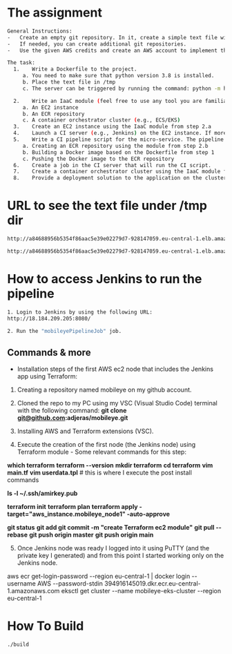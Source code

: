 The assignment
==============
```bash
General Instructions:
-	Create an empty git repository. In it, create a simple text file with the text "Hello Mobileye!".
-	If needed, you can create additional git repositories. 
-	Use the given AWS credits and create an AWS account to implement the task below.

The task:
  1.	Write a Dockerfile to the project. 
     a.	You need to make sure that python version 3.8 is installed.
     b.	Place the text file in /tmp
     c.	The server can be triggered by running the command: python -m http.server --directory /tmp/

  2.	Write an IaaC module (feel free to use any tool you are familiar with. E.g., Terraform/CloudFormation/CDK) to create:
     a.	An EC2 instance
     b.	An ECR repository
     c.	A container orchestrator cluster (e.g., ECS/EKS)
  3.	Create an EC2 instance using the IaaC module from step 2.a
  4.	Launch a CI server (e.g., Jenkins) on the EC2 instance. If more instances are needed, create them using the IaaC module from step 2.a
  5.	Write a CI pipeline script for the micro-service. The pipeline must include:
     a.	Creating an ECR repository using the module from step 2.b
     b.	Building a Docker image based on the Dockerfile from step 1
     c.	Pushing the Docker image to the ECR repository
  6.	Create a job in the CI server that will run the CI script.
  7.	Create a container orchestrator cluster using the IaaC module from step 2.c 
  8.	Provide a deployment solution to the application on the cluster that was just created. The application must be accessible from the browser on port 80. 
```

URL to see the text file under /tmp dir 
=======================================

```bash
http://a84688956b5354f86aac5e39e02279d7-928147059.eu-central-1.elb.amazonaws.com

http://a84688956b5354f86aac5e39e02279d7-928147059.eu-central-1.elb.amazonaws.com/mobileye.txt
```


How to access Jenkins to run the pipeline
=========================================

```bash
1. Login to Jenkins by using the following URL:
http://18.184.209.205:8080/

2. Run the "mobileyePipelineJob" job.
```

Commands & more
---------------

-	Installation steps of the first AWS ec2 node that includes the Jenkins app using Terraform:
1. Creating a repository named mobileye on my github account.

2. Cloned the repo to my PC using my VSC (Visual Studio Code) terminal with the following command:
**git clone git@github.com:adjeras/mobileye.git**

3. Installing AWS and Terraform extensions (VSC).

4. Execute the creation of the first node (the Jenkins node) using Terraform module - Some relevant commands for this step:

**which terraform**
**terraform --version**
**mkdir terraform**
**cd terraform**
**vim main.tf**
**vim userdata.tpl** # this is where I execute the post install commands

**ls -l ~/.ssh/amirkey.pub**

**terraform init**
**terraform plan**
**terraform apply -target="aws_instance.mobileye_node1" -auto-approve**



**git status**
**git add <filename>**
**git commit -m "create Terraform ec2 module"**
**git pull --rebase**
**git push origin master**
**git push origin main**

5. Once Jenkins node was ready I logged into it using PuTTY (and the private key I generated) and from this point I started working only on the Jenkins node.

aws ecr get-login-password --region eu-central-1 | docker login --username AWS --password-stdin 394916145019.dkr.ecr.eu-central-1.amazonaws.com
eksctl get cluster --name mobileye-eks-cluster --region eu-central-1



How To Build
===========

```bash
./build
```
